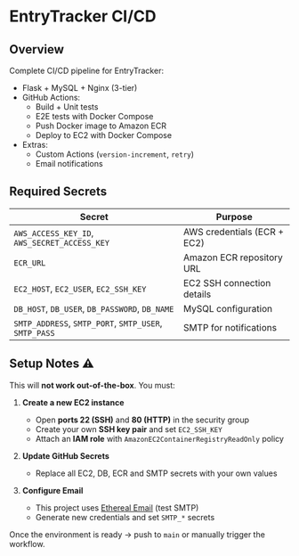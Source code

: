 # EntryTracker CI/CD

## Overview

Complete CI/CD pipeline for EntryTracker:

- Flask + MySQL + Nginx (3-tier)
- GitHub Actions:
  - Build + Unit tests
  - E2E tests with Docker Compose
  - Push Docker image to Amazon ECR
  - Deploy to EC2 with Docker Compose
- Extras:
  - Custom Actions (`version-increment`, `retry`)
  - Email notifications

## Required Secrets

| Secret                                                | Purpose                     |
| ----------------------------------------------------- | --------------------------- |
| `AWS_ACCESS_KEY_ID`, `AWS_SECRET_ACCESS_KEY`          | AWS credentials (ECR + EC2) |
| `ECR_URL`                                             | Amazon ECR repository URL   |
| `EC2_HOST`, `EC2_USER`, `EC2_SSH_KEY`                 | EC2 SSH connection details  |
| `DB_HOST`, `DB_USER`, `DB_PASSWORD`, `DB_NAME`        | MySQL configuration         |
| `SMTP_ADDRESS`, `SMTP_PORT`, `SMTP_USER`, `SMTP_PASS` | SMTP for notifications      |

## Setup Notes ⚠️

This will **not work out-of-the-box**. You must:

1. **Create a new EC2 instance**

   - Open **ports 22 (SSH)** and **80 (HTTP)** in the security group
   - Create your own **SSH key pair** and set `EC2_SSH_KEY`
   - Attach an **IAM role** with `AmazonEC2ContainerRegistryReadOnly` policy

2. **Update GitHub Secrets**

   - Replace all EC2, DB, ECR and SMTP secrets with your own values

3. **Configure Email**
   - This project uses [Ethereal Email](https://ethereal.email/) (test SMTP)
   - Generate new credentials and set `SMTP_*` secrets

Once the environment is ready → push to `main` or manually trigger the workflow.

